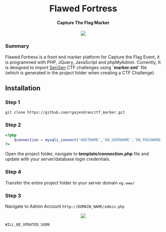 <h1 align="center"> Flawed Fortress</h1>
<h4 align="center">Capture The Flag Marker</h4>
<p align="center">
<img align="center" src="https://cloud.githubusercontent.com/assets/12548071/25828874/ad225488-344a-11e7-84f1-2add49df6818.gif">
</p>
<h3>Summary</h3>
<p>Flawed Fortress is a front end marker platform for Capture the Flag Event, it is programmed with PHP, JQuery, JavaScript and phpMyAdmin. Currently, It is designed to import <a href="https://github.com/cliffe/SecGen">SecGen</a> CTF challenges using <b>`marker.xml`</b> file (which is generated in the project folder when creating a CTF Challenge)</p>

<h2>Installation</h2>

<h3>Step 1</h3>

```
git clone https://github.com/rgajendran/ctf_marker.git
```
<h3>Step 2</h3>

```php
<?php
    $connection = mysqli_connect('HOSTNAME','DB_USERNAME','DB_PASSWORD','DATABASE_NAME');
?>
```
<p>Open the project folder, navigate to <b>template/connection.php</b> file and update with your server/database login credentials.</p>

<h3>Step 4</h3>

Transfer the entire project folder to your server domain `eg.www/`

<h3>Step 3</h3>

Navigate to Admin Account `http://DOMAIN_NAME/admin.php`

<p align="center">
<img align="center" src="https://cloud.githubusercontent.com/assets/12548071/25828827/56a97f3c-344a-11e7-9388-10f19a3262a5.gif">
</p>

```
WILL_BE_UPDATED_SOON
```
